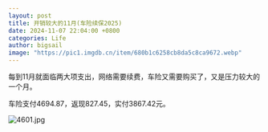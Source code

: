 ```yaml
---
layout: post
title: 开销较大的11月(车险续保2025)
date: 2024-11-07 22:04:00 +0800
categories: Life
author: bigsail
image: "https://pic1.imgdb.cn/item/680b1c6258cb8da5c8ca9672.webp"
---
```

每到11月就面临两大项支出，网络需要续费，车险又需要购买了，又是压力较大的一个月。

车险支付4694.87，返现827.45，实付3867.42元。

<!--![](https://ucarecdn.com/047fa4ef-8f71-4aae-8172-327c5db762ee/4601.webp)-->
![4601.jpg](https://img.warn.im/v2/d8W7jDc.jpeg)
